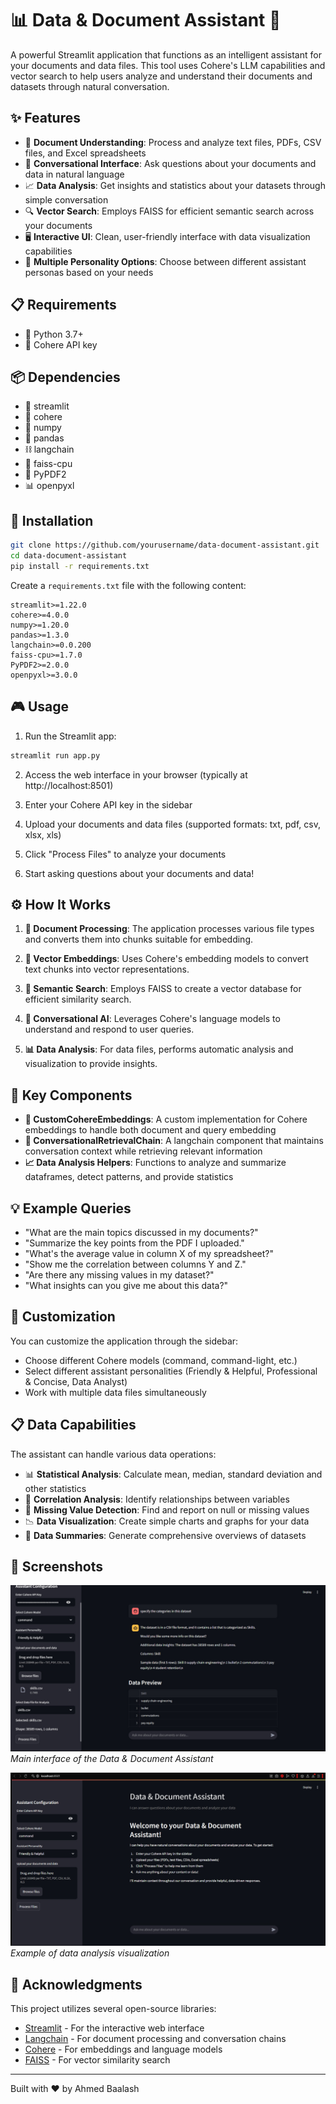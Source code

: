 # 📊 Data & Document Assistant 📝

A powerful Streamlit application that functions as an intelligent assistant for your documents and data files. This tool uses Cohere's LLM capabilities and vector search to help users analyze and understand their documents and datasets through natural conversation.

## ✨ Features

- 📄 **Document Understanding**: Process and analyze text files, PDFs, CSV files, and Excel spreadsheets
- 💬 **Conversational Interface**: Ask questions about your documents and data in natural language
- 📈 **Data Analysis**: Get insights and statistics about your datasets through simple conversation
- 🔍 **Vector Search**: Employs FAISS for efficient semantic search across your documents
- 🖥️ **Interactive UI**: Clean, user-friendly interface with data visualization capabilities
- 🤖 **Multiple Personality Options**: Choose between different assistant personas based on your needs

## 📋 Requirements

- 🐍 Python 3.7+
- 🔑 Cohere API key

## 📦 Dependencies

- 🚀 streamlit
- 🧠 cohere
- 🔢 numpy
- 🐼 pandas
- ⛓️ langchain
- 🔎 faiss-cpu
- 📰 PyPDF2
- 📊 openpyxl

## 🚀 Installation

```bash
git clone https://github.com/yourusername/data-document-assistant.git
cd data-document-assistant
pip install -r requirements.txt
```

Create a `requirements.txt` file with the following content:

```
streamlit>=1.22.0
cohere>=4.0.0
numpy>=1.20.0
pandas>=1.3.0
langchain>=0.0.200
faiss-cpu>=1.7.0
PyPDF2>=2.0.0
openpyxl>=3.0.0
```

## 🎮 Usage

1. Run the Streamlit app:
```bash
streamlit run app.py
```

2. Access the web interface in your browser (typically at http://localhost:8501)

3. Enter your Cohere API key in the sidebar

4. Upload your documents and data files (supported formats: txt, pdf, csv, xlsx, xls)

5. Click "Process Files" to analyze your documents

6. Start asking questions about your documents and data!

## ⚙️ How It Works

1. **📄 Document Processing**: The application processes various file types and converts them into chunks suitable for embedding.

2. **🧮 Vector Embeddings**: Uses Cohere's embedding models to convert text chunks into vector representations.

3. **🔎 Semantic Search**: Employs FAISS to create a vector database for efficient similarity search.

4. **🤖 Conversational AI**: Leverages Cohere's language models to understand and respond to user queries.

5. **📊 Data Analysis**: For data files, performs automatic analysis and visualization to provide insights.

## 🧩 Key Components

- **🔄 CustomCohereEmbeddings**: A custom implementation for Cohere embeddings to handle both document and query embedding
- **💬 ConversationalRetrievalChain**: A langchain component that maintains conversation context while retrieving relevant information
- **📈 Data Analysis Helpers**: Functions to analyze and summarize dataframes, detect patterns, and provide statistics

## 💡 Example Queries

- "What are the main topics discussed in my documents?"
- "Summarize the key points from the PDF I uploaded."
- "What's the average value in column X of my spreadsheet?"
- "Show me the correlation between columns Y and Z."
- "Are there any missing values in my dataset?"
- "What insights can you give me about this data?"

## 🎨 Customization

You can customize the application through the sidebar:
- Choose different Cohere models (command, command-light, etc.)
- Select different assistant personalities (Friendly & Helpful, Professional & Concise, Data Analyst)
- Work with multiple data files simultaneously

## 📋 Data Capabilities

The assistant can handle various data operations:
- 📊 **Statistical Analysis**: Calculate mean, median, standard deviation and other statistics
- 🔗 **Correlation Analysis**: Identify relationships between variables
- 🧹 **Missing Value Detection**: Find and report on null or missing values
- 📉 **Data Visualization**: Create simple charts and graphs for your data
- 📑 **Data Summaries**: Generate comprehensive overviews of datasets

## 📸 Screenshots

<!-- Add your screenshots here -->
![Application Interface](/Example_images/photo_2025-04-13_12-05-51.jpg)
*Main interface of the Data & Document Assistant*


![Data Analysis Example](/Example_images/photo_2025-04-13_12-05-54.jpg)
*Example of data analysis visualization*


<!-- You can add more screenshots as needed -->

## 🙏 Acknowledgments

This project utilizes several open-source libraries:
- [Streamlit](https://streamlit.io/) - For the interactive web interface
- [Langchain](https://github.com/hwchase17/langchain) - For document processing and conversation chains
- [Cohere](https://cohere.ai/) - For embeddings and language models
- [FAISS](https://github.com/facebookresearch/faiss) - For vector similarity search

---

Built with ❤️ by Ahmed Baalash
